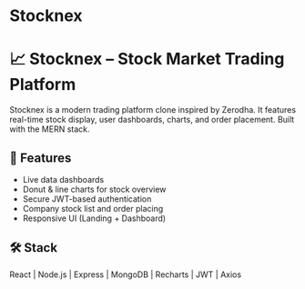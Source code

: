 # Stocknex
# 📈 Stocknex – Stock Market Trading Platform

Stocknex is a modern trading platform clone inspired by Zerodha. It features real-time stock display, user dashboards, charts, and order placement. Built with the MERN stack.

## 🚀 Features
- Live data dashboards
- Donut & line charts for stock overview
- Secure JWT-based authentication
- Company stock list and order placing
- Responsive UI (Landing + Dashboard)

## 🛠️ Stack
React | Node.js | Express | MongoDB | Recharts | JWT | Axios
